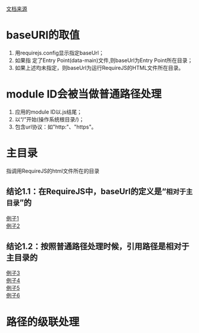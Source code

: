 [文档来源](https://www.jianshu.com/p/99321f292776)
# baseURl的取值
1. 用requirejs.config显示指定baseUrl；  
2. 如果指 定了Entry Point(data-main)文件,则baseUrl为Entry Point所在目录；  
3. 如果上述均未指定，则baseUrl为运行RequireJS的HTML文件所在目录。  
# module ID会被当做普通路径处理
1. 应用的module ID以.js结尾；
2. 以“/”开始(操作系统根目录/)；
3. 包含url协议：如"http:"、"https"。
# 主目录
指调用RequireJS的html文件所在的目录  
## 结论1.1：在RequireJS中，baseUrl的定义是“`相对于主目录`”的  
[例子1](./demo01)  
[例子2](./demo02)  
## 结论1.2：按照普通路径处理时候，引用路径是相对于主目录的
[例子3](./demo03)  
[例子4](./demo04)  
[例子5](./demo05)  
[例子6](./demo06)  
# 路径的级联处理
